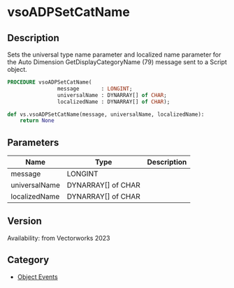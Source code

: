 # vsoADPSetCatName

## Description
Sets the universal type name parameter and localized name parameter for the Auto Dimension GetDisplayCategoryName (79) message sent to a Script object.

```pascal
PROCEDURE vsoADPSetCatName(
				message       : LONGINT;
				universalName : DYNARRAY[] of CHAR;
				localizedName : DYNARRAY[] of CHAR);
```

```python
def vs.vsoADPSetCatName(message, universalName, localizedName):
    return None
```

## Parameters
|Name|Type|Description|
|---|---|---|
|message|LONGINT|   |
|universalName|DYNARRAY[] of CHAR|   |
|localizedName|DYNARRAY[] of CHAR|   |

## Version
Availability: from Vectorworks 2023

## Category
* [Object Events](../Categories/Object%20Events.md)
